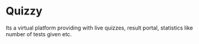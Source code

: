 # Quizzy
Its a virtual platform providing with live quizzes,  result portal, statistics like number of tests given etc.   
